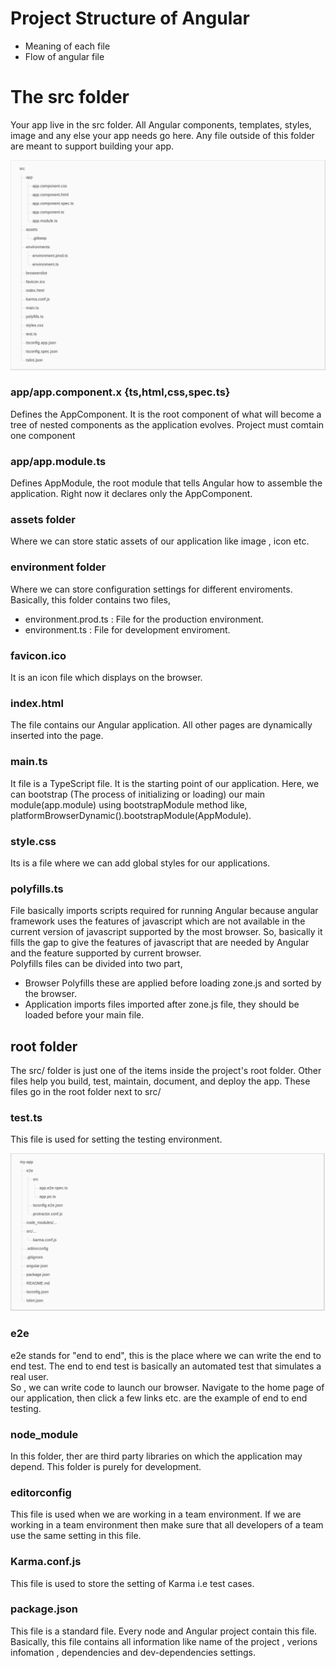 # Project Structure of Angular
- Meaning of each file
- Flow of angular file

# The src folder
Your app live in the src folder. All Angular components, templates, styles, image and any else your app needs go here. Any file outside of this folder are meant to support building your app.

![Snap of src folder](./src/assets/image/src_folder.png "src folder")


### app/app.component.x   {ts,html,css,spec.ts}
Defines the AppComponent. It is the root component of what will become a tree of nested components as the application evolves. Project must comtain one component


### app/app.module.ts 
Defines AppModule, the root module that tells Angular how to assemble the application. Right now it declares only the AppComponent.


### assets folder
Where we can store static assets of our application like image , icon etc.


### environment folder
Where we can store configuration settings for different enviroments. Basically, this folder contains two files,  
- environment.prod.ts : File for the production environment.
- environment.ts :  File for development enviroment.

### favicon.ico
It is an icon file which displays on the browser.

### index.html
The file contains our Angular application. All other pages are dynamically inserted into the page.

### main.ts
It file is a TypeScript file. It is the starting point of our application. Here, we can bootstrap (The process of initializing or loading) our main module(app.module) using bootstrapModule method like,  
platformBrowserDynamic().bootstrapModule(AppModule).

### style.css
Its is a file where we can add global styles for our applications.

### polyfills.ts
File basically imports scripts required for running Angular because angular framework uses the features of javascript which are not available in the current version of javascript supported by the most browser. So, basically it fills the gap to give the features of javascript that are needed by Angular and the feature supported by current browser.  
Polyfills files can be divided into two part,  
- Browser Polyfills these are applied before loading zone.js and sorted by the browser.
- Application imports files imported after zone.js file, they should be loaded before your main file.



## root folder
The src/ folder is just one of the items inside the project's root folder. Other files help you build, test, maintain, document, and deploy the app. These files go in the root folder next to src/



### test.ts
This file is used for setting the testing environment.

![Snap of root folder](./src/assets/image/root_folder.png "root folder")

### e2e
e2e stands for "end to end", this is the place where we can write the end to end test. The end to end test is basically an automated test that simulates a real user.  
So , we can write code to launch our browser. Navigate to the home page of our application, then click a few links etc. are the example of end to end testing.


### node_module
In this folder, ther are third party libraries on which the application may depend. This folder is purely for development.


### editorconfig
This file is used when we are working in a team environment. If we are working in a team environment then make sure that all developers of a team use the same setting in this file.


### Karma.conf.js
This file is used to store the setting of Karma i.e test cases.

### package.json
This file is a standard file. Every node and Angular project contain this file. Basically, this file contains all information like name of the project , verions infomation , dependencies and dev-dependencies settings.



























